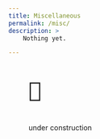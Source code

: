 ```yaml
---
title: Miscellaneous
permalink: /misc/
description: >
    Nothing yet.

---
```


<figure markdown="block">
<pre style="width: min-content; font-size: 300%; text-align: center"><emoji>🚧</emoji></pre>
<figcaption markdown="span">under construction</figcaption>
</figure>
